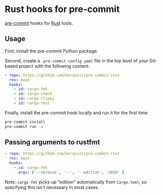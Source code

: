 # Rust hooks for pre-commit

[pre-commit](https://pre-commit.com) hooks for [Rust](https://www.rust-lang.org) tools.

## Usage

First, install the pre-commit Python package.

Second, create a `.pre-commit-config.yaml` file in the top level of your Git-based project with the following content:

```yaml
- repo: https://github.com/berquist/pre-commit-rust
  rev: main
  hooks:
    - id: cargo-fmt
    - id: cargo-check
    - id: cargo-clippy
    - id: cargo-test
```

Finally, install the pre-commit hook locally and run it for the first time:

```bash
pre-commit install
pre-commit run -a
```

## Passing arguments to rustfmt

```yaml
- repo: https://github.com/berquist/pre-commit-rust
  rev: main
  hooks:
    - id: cargo-fmt
      args: ['--verbose', '--', '--edition', '2018' ]
```

Note: `cargo fmt` picks up "edition" automatically from `Cargo.toml`, so specifying this isn't necessary in most cases.
